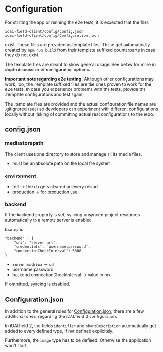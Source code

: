 # Configuration

For starting the app or running the e2e tests, it is expected that the files

```
idai-field-client/config/config.json
idai-field-client/config/Configuration.json
```

exist. These files are provided as template files. These get automatically created
by `npm run build` from their template suffixed counterparts in case they do not exist.

The template files are meant to show general usage. See below for more in depth discussion of configuration options.

**Important note regarding e2e testing:** Although other configurations may work, too, the .template suffixed
files are the ones proven to work for the e2e tests. 
In case you experience problems with the tests, provide the .template configuratons and test again.

The .template files are provided and the actual configuration file names are .gitignored ([see](.gitignore)) so developers can experiment with different configurations locally
without risking of committing actual real configurations to the repo.

## config.json

### mediastorepath

The client uses one directory to store and manage all its media files.

* must be an absolute path on the local file system. 

### environment

* test -> the db gets cleared on every reload
* production -> for production use

### backend

If the backend property is set, syncing unsynced 
project resources automatically to a remote server is enabled.

Example:

```
"backend" : {
    "uri": "server url",
    "credentials": "username:password",
    "connectionCheckInterval": 5000
}
```

* server address -> url
* username:password
* backend.connectionCheckInterval -> value in ms. 

If ommitted, syncing is disabled.

## Configuration.json

In addition to the general rules for 
[Configuration.json](https://github.com/dainst/idai-components-2/blob/master/docs/configuration.md),
there are a few additional ones, regarding the iDAI.field 2 configuration.

In iDAI.field 2, the fields `identifier` and `shortDescription`
automatically get added to every defined type, if not defined
explicitely.

Furthermore, the `image` type has to be defined. Otherwise the
application won't start.


